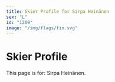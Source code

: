 ```yaml
---
title: Skier Profile for Sirpa Heinänen
sex: "L"
id: "1209"
image: "/img/flags/fin.svg" 
---
```


# Skier Profile

This page is for: Sirpa Heinänen.
    